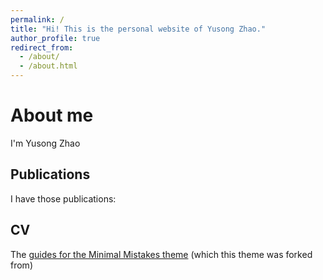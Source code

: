 ```yaml
---
permalink: /
title: "Hi! This is the personal website of Yusong Zhao."
author_profile: true
redirect_from: 
  - /about/
  - /about.html
---
```


About me 
======
I'm Yusong Zhao


Publications
------
I have those publications:


CV
------
The [guides for the Minimal Mistakes theme](https://mmistakes.github.io/minimal-mistakes/docs/configuration/) (which this theme was forked from)
